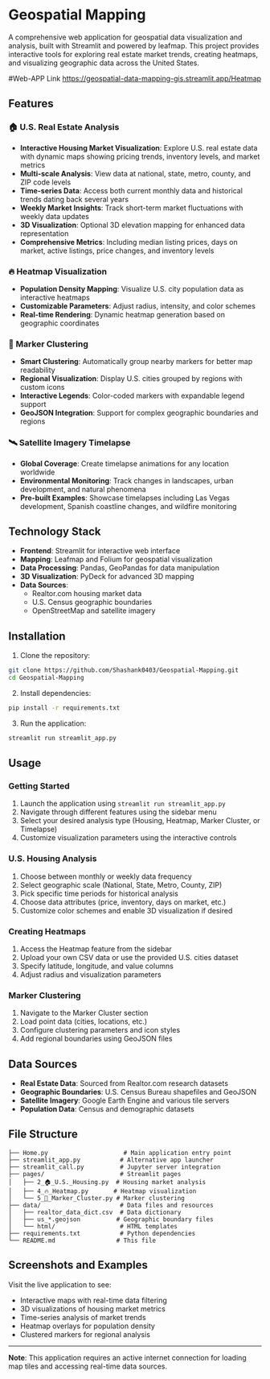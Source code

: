 # Geospatial Mapping

A comprehensive web application for geospatial data visualization and analysis, built with Streamlit and powered by leafmap. This project provides interactive tools for exploring real estate market trends, creating heatmaps, and visualizing geographic data across the United States.

#Web-APP Link
https://geospatial-data-mapping-gis.streamlit.app/Heatmap

## Features

### 🏠 U.S. Real Estate Analysis
- **Interactive Housing Market Visualization**: Explore U.S. real estate data with dynamic maps showing pricing trends, inventory levels, and market metrics
- **Multi-scale Analysis**: View data at national, state, metro, county, and ZIP code levels
- **Time-series Data**: Access both current monthly data and historical trends dating back several years
- **Weekly Market Insights**: Track short-term market fluctuations with weekly data updates
- **3D Visualization**: Optional 3D elevation mapping for enhanced data representation
- **Comprehensive Metrics**: Including median listing prices, days on market, active listings, price changes, and inventory levels

### 🔥 Heatmap Visualization
- **Population Density Mapping**: Visualize U.S. city population data as interactive heatmaps
- **Customizable Parameters**: Adjust radius, intensity, and color schemes
- **Real-time Rendering**: Dynamic heatmap generation based on geographic coordinates

### 📍 Marker Clustering
- **Smart Clustering**: Automatically group nearby markers for better map readability
- **Regional Visualization**: Display U.S. cities grouped by regions with custom icons
- **Interactive Legends**: Color-coded markers with expandable legend support
- **GeoJSON Integration**: Support for complex geographic boundaries and regions

### 🛰️ Satellite Imagery Timelapse
- **Global Coverage**: Create timelapse animations for any location worldwide
- **Environmental Monitoring**: Track changes in landscapes, urban development, and natural phenomena
- **Pre-built Examples**: Showcase timelapses including Las Vegas development, Spanish coastline changes, and wildfire monitoring

## Technology Stack

- **Frontend**: Streamlit for interactive web interface
- **Mapping**: Leafmap and Folium for geospatial visualization
- **Data Processing**: Pandas, GeoPandas for data manipulation
- **3D Visualization**: PyDeck for advanced 3D mapping
- **Data Sources**: 
  - Realtor.com housing market data
  - U.S. Census geographic boundaries
  - OpenStreetMap and satellite imagery

## Installation

1. Clone the repository:
```bash
git clone https://github.com/Shashank0403/Geospatial-Mapping.git
cd Geospatial-Mapping
```

2. Install dependencies:
```bash
pip install -r requirements.txt
```

3. Run the application:
```bash
streamlit run streamlit_app.py
```

## Usage

### Getting Started
1. Launch the application using `streamlit run streamlit_app.py`
2. Navigate through different features using the sidebar menu
3. Select your desired analysis type (Housing, Heatmap, Marker Cluster, or Timelapse)
4. Customize visualization parameters using the interactive controls

### U.S. Housing Analysis
1. Choose between monthly or weekly data frequency
2. Select geographic scale (National, State, Metro, County, ZIP)
3. Pick specific time periods for historical analysis
4. Choose data attributes (price, inventory, days on market, etc.)
5. Customize color schemes and enable 3D visualization if desired

### Creating Heatmaps
1. Access the Heatmap feature from the sidebar
2. Upload your own CSV data or use the provided U.S. cities dataset
3. Specify latitude, longitude, and value columns
4. Adjust radius and visualization parameters

### Marker Clustering
1. Navigate to the Marker Cluster section
2. Load point data (cities, locations, etc.)
3. Configure clustering parameters and icon styles
4. Add regional boundaries using GeoJSON files

## Data Sources

- **Real Estate Data**: Sourced from Realtor.com research datasets
- **Geographic Boundaries**: U.S. Census Bureau shapefiles and GeoJSON
- **Satellite Imagery**: Google Earth Engine and various tile servers
- **Population Data**: Census and demographic datasets

## File Structure

```
├── Home.py                     # Main application entry point
├── streamlit_app.py           # Alternative app launcher
├── streamlit_call.py          # Jupyter server integration
├── pages/                     # Streamlit pages
│   ├── 2_🏠_U.S._Housing.py  # Housing market analysis
│   ├── 4_🔥_Heatmap.py       # Heatmap visualization
│   └── 5_📍_Marker_Cluster.py # Marker clustering
├── data/                      # Data files and resources
│   ├── realtor_data_dict.csv  # Data dictionary
│   ├── us_*.geojson          # Geographic boundary files
│   └── html/                  # HTML templates
├── requirements.txt           # Python dependencies
└── README.md                 # This file
```



## Screenshots and Examples

Visit the live application to see:
- Interactive maps with real-time data filtering
- 3D visualizations of housing market metrics
- Time-series analysis of market trends
- Heatmap overlays for population density
- Clustered markers for regional analysis

---

**Note**: This application requires an active internet connection for loading map tiles and accessing real-time data sources.
